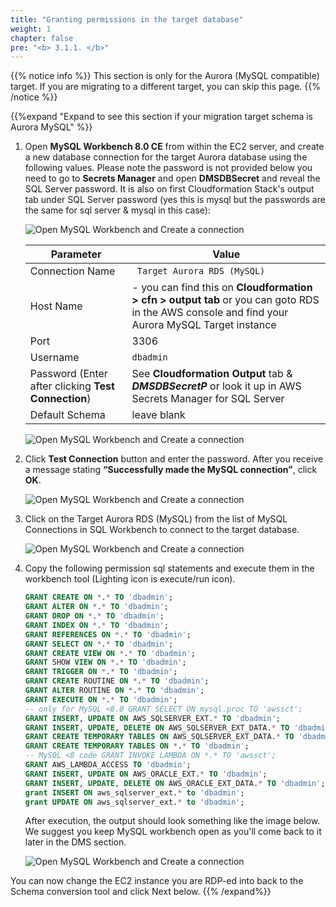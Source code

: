 ```yaml
---
title: "Granting permissions in the target database"
weight: 1
chapter: false
pre: "<b> 3.1.1. </b>"
---
```


{{% notice info %}}
This section is only for the Aurora (MySQL compatible) target. If you are migrating to a different target, you can skip this page.
{{% /notice %}}

{{%expand "Expand to see this section if your migration target schema is Aurora MySQL" %}}

1. Open **MySQL Workbench 8.0 CE** from within the EC2 server, and create a new database connection for the target Aurora database using the following values. Please note the password is not provided below you need to go to **Secrets Manager** and open **DMSDBSecret** and reveal the SQL Server password. It is also on first Cloudformation Stack's output tab under SQL Server password (yes this is mysql but the passwords are the same for sql server & mysql in this case):

    ![Open MySQL Workbench and Create a connection](/images/3/1/1/0000.png?width=75pc)

    |  Parameter	 |  Value  |
    |-------------|---------------------------|
    |  Connection Name	 | ` Target Aurora RDS (MySQL)`  |
    |  Host Name	 |  <TargetAuroraMySQLEndpoint> - you can find this on **Cloudformation > cfn > output tab** or you can goto RDS in the AWS console and find your Aurora MySQL Target instance
    |  Port	 |  3306  |
    |  Username	 |  `dbadmin`  |
    |  Password (Enter after clicking **Test Connection**)	 |  See **Cloudformation Output** tab & **_DMSDBSecretP_** or look it up in AWS Secrets Manager for SQL Server  |
    |  Default Schema	 |  leave blank  |

    ![Open MySQL Workbench and Create a connection](/images/3/1/1/0001.png?width=75pc)

1. Click **Test Connection** button and enter the password. After you receive a message stating **“Successfully made the MySQL connection”**, click **OK**.

    ![Open MySQL Workbench and Create a connection](/images/3/1/1/0002.png?width=75pc)

1. Click on the Target Aurora RDS (MySQL) from the list of MySQL Connections in SQL Workbench to connect to the target database.

    ![Open MySQL Workbench and Create a connection](/images/3/1/1/0003.png?width=75pc)

1. Copy the following permission sql statements and execute them in the workbench tool (Lighting icon is execute/run icon).

    ```sql
    GRANT CREATE ON *.* TO 'dbadmin';
    GRANT ALTER ON *.* TO 'dbadmin';
    GRANT DROP ON *.* TO 'dbadmin';
    GRANT INDEX ON *.* TO 'dbadmin';
    GRANT REFERENCES ON *.* TO 'dbadmin';
    GRANT SELECT ON *.* TO 'dbadmin';
    GRANT CREATE VIEW ON *.* TO 'dbadmin';
    GRANT SHOW VIEW ON *.* TO 'dbadmin';
    GRANT TRIGGER ON *.* TO 'dbadmin';
    GRANT CREATE ROUTINE ON *.* TO 'dbadmin';
    GRANT ALTER ROUTINE ON *.* TO 'dbadmin';
    GRANT EXECUTE ON *.* TO 'dbadmin';
    -- only for MySQL <8.0 GRANT SELECT ON mysql.proc TO 'awssct';
    GRANT INSERT, UPDATE ON AWS_SQLSERVER_EXT.* TO 'dbadmin';
    GRANT INSERT, UPDATE, DELETE ON AWS_SQLSERVER_EXT_DATA.* TO 'dbadmin';
    GRANT CREATE TEMPORARY TABLES ON AWS_SQLSERVER_EXT_DATA.* TO 'dbadmin';
    GRANT CREATE TEMPORARY TABLES ON *.* TO 'dbadmin';
    -- MySQL <8 code GRANT INVOKE LAMBDA ON *.* TO 'awssct';
    GRANT AWS_LAMBDA_ACCESS TO 'dbadmin'; 
    GRANT INSERT, UPDATE ON AWS_ORACLE_EXT.* TO 'dbadmin';
    GRANT INSERT, UPDATE, DELETE ON AWS_ORACLE_EXT_DATA.* TO 'dbadmin';
    grant INSERT ON aws_sqlserver_ext.* to 'dbadmin';
    grant UPDATE ON aws_sqlserver_ext.* to 'dbadmin';
    ```

    After execution, the output should look something like the image below. We suggest you keep MySQL workbench open as you'll come back to it later in the DMS section.

    ![Open MySQL Workbench and Create a connection](/images/3/1/1/0004.png?width=75pc)

You can now change the EC2 instance you are RDP-ed into back to the Schema conversion tool and click Next below.
{{% /expand%}}